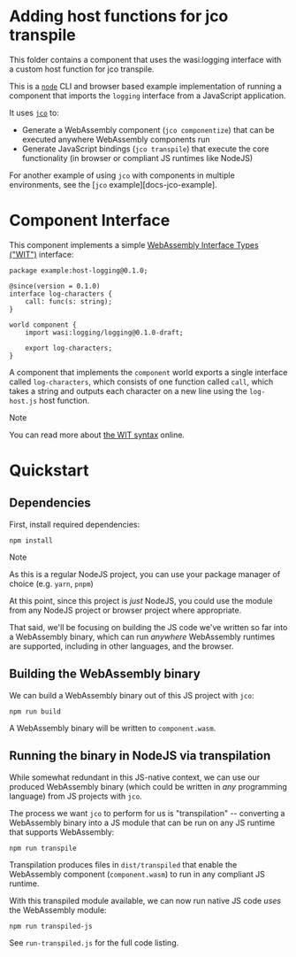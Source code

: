 # Adding host functions for jco transpile

This folder contains a component that uses the wasi:logging interface with a custom host function for jco transpile.

This is a [`node`][nodejs] CLI and browser based example implementation of running a component that imports the `logging` interface from a JavaScript application.

It uses [`jco`][jco] to:

- Generate a WebAssembly component (`jco componentize`) that can be executed anywhere WebAssembly components run
- Generate JavaScript bindings (`jco transpile`) that execute the core functionality (in browser or compliant JS runtimes like NodeJS)

For another example of using `jco` with components in multiple environments, see the [`jco` example][docs-jco-example].

[nodejs]: https://nodejs.org
[jco]: https://bytecodealliance.github.io/jco/
[jco-example]: https://github.com/bytecodealliance/jco/blob/main/docs/src/example.md

# Component Interface

This component implements a simple [WebAssembly Interface Types ("WIT")][wit] interface:

```wit
package example:host-logging@0.1.0;

@since(version = 0.1.0)
interface log-characters {
    call: func(s: string);
}

world component {
    import wasi:logging/logging@0.1.0-draft;

    export log-characters;
}
```

A component that implements the `component` world exports a single interface called `log-characters`, which consists of one function called `call`, which takes a string and outputs each character on a new line using the `log-host.js` host function.

> [!NOTE]
> You can read more about [the WIT syntax][wit] online.

[wit]: https://github.com/WebAssembly/component-model/blob/main/design/mvp/WIT.md

# Quickstart

## Dependencies

First, install required dependencies:

```console
npm install
```

> [!NOTE]
> As this is a regular NodeJS project, you can use your package manager of choice (e.g. `yarn`, `pnpm`)

At this point, since this project is *just* NodeJS, you could use the module from any NodeJS project or browser project where appropriate.

That said, we'll be focusing on building the JS code we've written so far into a WebAssembly binary, which can run *anywhere* WebAssembly runtimes are supported,
including in other languages, and the browser.

## Building the WebAssembly binary

We can build a WebAssembly binary out of this JS project with `jco`:

```console
npm run build
```

A WebAssembly binary will be written to `component.wasm`.

## Running the binary in NodeJS via transpilation

While somewhat redundant in this JS-native context, we can use our produced WebAssembly binary (which could be written in *any* programming language) from JS projects with `jco`.

The process we want `jco` to perform for us is "transpilation" -- converting a WebAssembly binary into a JS module that can be run on any JS runtime that supports WebAssembly:

```console
npm run transpile
```

Transpilation produces files in `dist/transpiled` that enable the WebAssembly component (`component.wasm`) to run in any compliant JS runtime.

With this transpiled module available, we can now run native JS code *uses* the WebAssembly module:

```
npm run transpiled-js
```

See `run-transpiled.js` for the full code listing.
